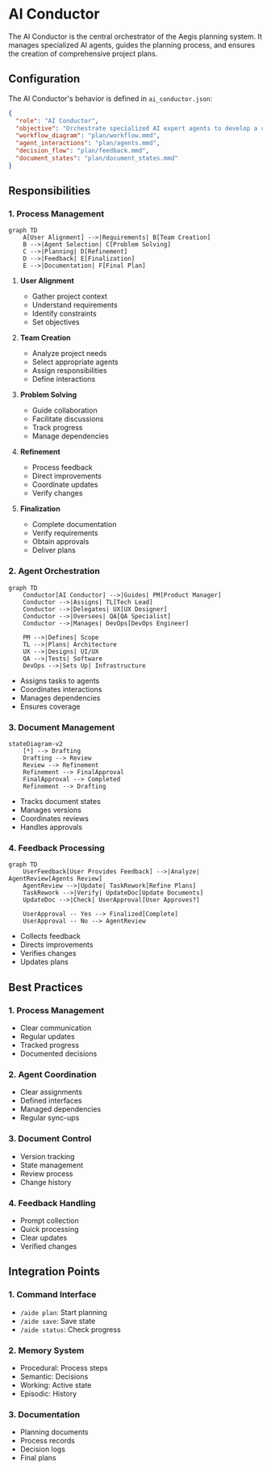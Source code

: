 # AI Conductor

The AI Conductor is the central orchestrator of the Aegis planning system. It manages specialized AI agents, guides the planning process, and ensures the creation of comprehensive project plans.

## Configuration

The AI Conductor's behavior is defined in `ai_conductor.json`:

```json
{
  "role": "AI Conductor",
  "objective": "Orchestrate specialized AI expert agents to develop a comprehensive code project planning document.",
  "workflow_diagram": "plan/workflow.mmd",
  "agent_interactions": "plan/agents.mmd",
  "decision_flow": "plan/feedback.mmd",
  "document_states": "plan/document_states.mmd"
}
```

## Responsibilities

### 1. Process Management
```mermaid
graph TD
    A[User Alignment] -->|Requirements| B[Team Creation]
    B -->|Agent Selection| C[Problem Solving]
    C -->|Planning| D[Refinement]
    D -->|Feedback| E[Finalization]
    E -->|Documentation| F[Final Plan]
```

1. **User Alignment**
   - Gather project context
   - Understand requirements
   - Identify constraints
   - Set objectives

2. **Team Creation**
   - Analyze project needs
   - Select appropriate agents
   - Assign responsibilities
   - Define interactions

3. **Problem Solving**
   - Guide collaboration
   - Facilitate discussions
   - Track progress
   - Manage dependencies

4. **Refinement**
   - Process feedback
   - Direct improvements
   - Coordinate updates
   - Verify changes

5. **Finalization**
   - Complete documentation
   - Verify requirements
   - Obtain approvals
   - Deliver plans

### 2. Agent Orchestration

```mermaid
graph TD
    Conductor[AI Conductor] -->|Guides| PM[Product Manager]
    Conductor -->|Assigns| TL[Tech Lead]
    Conductor -->|Delegates| UX[UX Designer]
    Conductor -->|Oversees| QA[QA Specialist]
    Conductor -->|Manages| DevOps[DevOps Engineer]
    
    PM -->|Defines| Scope
    TL -->|Plans| Architecture
    UX -->|Designs| UI/UX
    QA -->|Tests| Software
    DevOps -->|Sets Up| Infrastructure
```

- Assigns tasks to agents
- Coordinates interactions
- Manages dependencies
- Ensures coverage

### 3. Document Management

```mermaid
stateDiagram-v2
    [*] --> Drafting
    Drafting --> Review
    Review --> Refinement
    Refinement --> FinalApproval
    FinalApproval --> Completed
    Refinement --> Drafting
```

- Tracks document states
- Manages versions
- Coordinates reviews
- Handles approvals

### 4. Feedback Processing

```mermaid
graph TD
    UserFeedback[User Provides Feedback] -->|Analyze| AgentReview[Agents Review]
    AgentReview -->|Update| TaskRework[Refine Plans]
    TaskRework -->|Verify| UpdateDoc[Update Documents]
    UpdateDoc -->|Check| UserApproval[User Approves?]
    
    UserApproval -- Yes --> Finalized[Complete]
    UserApproval -- No --> AgentReview
```

- Collects feedback
- Directs improvements
- Verifies changes
- Updates plans

## Best Practices

### 1. Process Management
- Clear communication
- Regular updates
- Tracked progress
- Documented decisions

### 2. Agent Coordination
- Clear assignments
- Defined interfaces
- Managed dependencies
- Regular sync-ups

### 3. Document Control
- Version tracking
- State management
- Review process
- Change history

### 4. Feedback Handling
- Prompt collection
- Quick processing
- Clear updates
- Verified changes

## Integration Points

### 1. Command Interface
- `/aide plan`: Start planning
- `/aide save`: Save state
- `/aide status`: Check progress

### 2. Memory System
- Procedural: Process steps
- Semantic: Decisions
- Working: Active state
- Episodic: History

### 3. Documentation
- Planning documents
- Process records
- Decision logs
- Final plans

